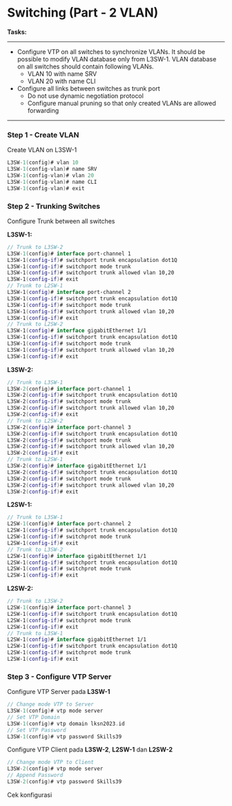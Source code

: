 # Switching (Part - 2 VLAN)

**Tasks:**

---

- Configure VTP on all switches to synchronize VLANs. It should be possible to modify VLAN database only from L3SW-1. VLAN database on all switches should contain following VLANs.
  - VLAN 10 with name SRV
  - VLAN 20 with name CLI
- Configure all links between switches as trunk port
  - Do not use dynamic negotiation protocol
  - Configure manual pruning so that only created VLANs are allowed forwarding

---

### Step 1 - Create VLAN

Create VLAN on L3SW-1

```kotlin
L3SW-1(config)# vlan 10
L3SW-1(config-vlan)# name SRV
L3SW-1(config-vlan)# vlan 20
L3SW-1(config-vlan)# name CLI
L3SW-1(config-vlan)# exit
```

### Step 2 - Trunking Switches

Configure Trunk between all switches

**L3SW-1:**

```kotlin
// Trunk to L3SW-2
L3SW-1(config)# interface port-channel 1
L3SW-1(config-if)# switchport trunk encapsulation dot1Q
L3SW-1(config-if)# switchport mode trunk
L3SW-1(config-if)# switchport trunk allowed vlan 10,20
L3SW-1(config-if)# exit
// Trunk to L2SW-1
L3SW-1(config)# interface port-channel 2
L3SW-1(config-if)# switchport trunk encapsulation dot1Q
L3SW-1(config-if)# switchport mode trunk
L3SW-1(config-if)# switchport trunk allowed vlan 10,20
L3SW-1(config-if)# exit
// Trunk to L2SW-2
L3SW-1(config)# interface gigabitEthernet 1/1
L3SW-1(config-if)# switchport trunk encapsulation dot1Q
L3SW-1(config-if)# switchport mode trunk
L3SW-1(config-if)# switchport trunk allowed vlan 10,20
L3SW-1(config-if)# exit
```

**L3SW-2:**

```kotlin
// Trunk to L3SW-1
L3SW-2(config)# interface port-channel 1
L3SW-2(config-if)# switchport trunk encapsulation dot1Q
L3SW-2(config-if)# switchport mode trunk
L3SW-2(config-if)# switchport trunk allowed vlan 10,20
L3SW-2(config-if)# exit
// Trunk to L2SW-2
L3SW-2(config)# interface port-channel 3
L3SW-2(config-if)# switchport trunk encapsulation dot1Q
L3SW-2(config-if)# switchport mode trunk
L3SW-2(config-if)# switchport trunk allowed vlan 10,20
L3SW-2(config-if)# exit
// Trunk to L2SW-1
L3SW-2(config)# interface gigabitEthernet 1/1
L3SW-2(config-if)# switchport trunk encapsulation dot1Q
L3SW-2(config-if)# switchport mode trunk
L3SW-2(config-if)# switchport trunk allowed vlan 10,20
L3SW-2(config-if)# exit
```

**L2SW-1:**

```kotlin
// Trunk to L3SW-1
L2SW-1(config)# interface port-channel 2
L2SW-1(config-if)# switchport trunk encapsulation dot1Q
L2SW-1(config-if)# switchprot mode trunk
L2SW-1(config-if)# exit
// Trunk to L3SW-2
L2SW-1(config)# interface gigabitEthernet 1/1
L2SW-1(config-if)# switchport trunk encapsulation dot1Q
L2SW-1(config-if)# switchprot mode trunk
L2SW-1(config-if)# exit
```

**L2SW-2:**

```kotlin
// Trunk to L3SW-2
L2SW-1(config)# interface port-channel 3
L2SW-1(config-if)# switchport trunk encapsulation dot1Q
L2SW-1(config-if)# switchprot mode trunk
L2SW-1(config-if)# exit
// Trunk to L3SW-1
L2SW-1(config)# interface gigabitEthernet 1/1
L2SW-1(config-if)# switchport trunk encapsulation dot1Q
L2SW-1(config-if)# switchprot mode trunk
L2SW-1(config-if)# exit
```

### Step 3 - Configure VTP Server

Configure VTP Server pada **L3SW-1**

```kotlin
// Change mode VTP to Server
L3SW-1(config)# vtp mode server
// Set VTP Domain
L3SW-1(config)# vtp domain lksn2023.id
// Set VTP Password
L3SW-1(config)# vtp password Skills39
```

Configure VTP Client pada **L3SW-2**, **L2SW-1** dan **L2SW-2**

```kotlin
// Change mode VTP to Client
L3SW-2(config)# vtp mode server
// Append Password
L3SW-2(config)# vtp password Skills39
```

Cek konfigurasi
